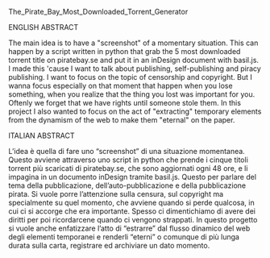 The_Pirate_Bay_Most_Downloaded_Torrent_Generator

ENGLISH ABSTRACT

The main idea is to have a "screenshot" of a momentary situation. This can happen by a script written in python that grab the 5 most downloaded torrent title on piratebay.se and put it in an inDesign document with basil.js.
I made this 'cause I want to talk about publishing, self-publishing and piracy publishing. I want to focus on the topic of censorship and copyright. But I wanna focus especially on that moment that happen when you lose something, when you realize that the thing you lost was important for you. Oftenly we forget that we have rights until someone stole them.
In this project I also wanted to focus on the act of "extracting" temporary elements from the dynamism of the web to make them "eternal" on the paper.

ITALIAN ABSTRACT

L’idea è quella di fare uno “screenshot” di una situazione momentanea. Questo avviene attraverso uno script in python che prende i cinque titoli torrent più scaricati di piratebay.se, che sono aggiornati ogni 48 ore, e li impagina in un documento inDesign tramite basil.js.
Questo per parlare del tema della pubblicazione, dell’auto-pubblicazione e della pubblicazione pirata. Si vuole porre l’attenzione sulla censura, sul copyright ma specialmente su quel momento, che avviene quando si perde qualcosa, in cui ci si accorge che era importante. Spesso ci dimentichiamo di avere dei diritti per poi ricordarcene quando ci vengono strappati.
In questo progetto si vuole anche enfatizzare l’atto di “estrarre” dal flusso dinamico del web degli elementi temporanei e renderli “eterni” o comunque di più lunga durata sulla carta, registrare ed archiviare un dato momento.
